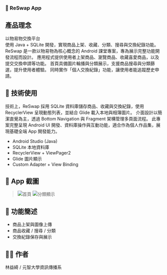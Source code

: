### 📱 ReSwap App

## 產品理念
以物易物交換平台  
使用 Java + SQLite 開發，實現商品上架、收藏、分類、搜尋與交換紀錄功能。
ReSwap 是一款以物易物為核心概念的 Android 課堂專案，專為展示完整功能開發流程而設計。
應用程式提供使用者上架商品、瀏覽商品、收藏喜愛商品，以及提交交換申請等功能。
首頁具備圖片輪播與分類展示，支援商品搜尋與分類篩選，提升使用者體驗。
同時實作「個人交換紀錄」功能，讓使用者能追蹤歷史申請。

## 🔧 技術使用
技術上，ReSwap 採用 SQLite 資料庫儲存商品、收藏與交換紀錄，使用 RecyclerView 呈現動態列表，並結合 Glide 載入本地與相簿圖片。
介面設計以簡潔直覺為主，透過 Bottom Navigation 與 Fragment 架構管理多頁面流程。
此專案完整呈現 Android UI 開發、資料庫操作與互動功能，適合作為個人作品集，展現基礎全端 App 開發能力。
- Android Studio (Java)
- SQLite 本地資料庫
- RecyclerView + ViewPager2
- Glide 圖片顯示
- Custom Adapter + View Binding

## 📸 App 截圖
> ![首頁](screenshots/home.png)
> ![分類顯示](screenshots/categories.png)

## 🎯 功能簡述
- 商品上架與圖像上傳
- 商品收藏 / 搜尋 / 分類
- 交換紀錄保存與展示

## 🧑‍🎓 作者
林益綺 / 元智大學資訊傳播系
